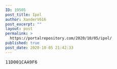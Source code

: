 ```yaml
---
ID: 19505
post_title: Ipol
author: XanderV616
post_excerpt: ""
layout: post
permalink: >
  https://portalrepository.com/2020/10/05/ipol/
published: true
post_date: 2020-10-05 21:42:33
---
```

<pre>11D001CAA9F6</pre>